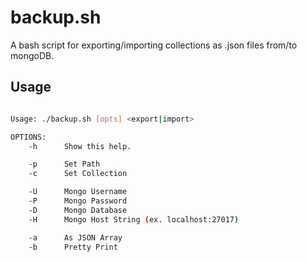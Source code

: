# backup.sh
A bash script for exporting/importing collections as .json files from/to mongoDB.

## Usage

```bash

Usage: ./backup.sh [opts] <export|import>

OPTIONS:
    -h      Show this help.

    -p      Set Path
    -c      Set Collection

    -U      Mongo Username
    -P      Mongo Password
    -D      Mongo Database
    -H      Mongo Host String (ex. localhost:27017)

    -a      As JSON Array
    -b      Pretty Print
 
```
